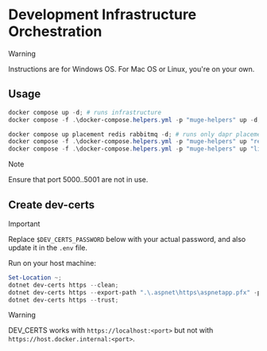 # Development Infrastructure Orchestration

> [!WARNING]  
>	Instructions are for Windows OS. For Mac OS or Linux, you're on your own.

## Usage

```powershell
docker compose up -d; # runs infrastructure
docker compose -f .\docker-compose.helpers.yml -p "muge-helpers" up -d;
```

```powershell
docker compose up placement redis rabbitmq -d; # runs only dapr placement, redis and rabbitmq
docker compose -f .\docker-compose.helpers.yml -p "muge-helpers" up "redis-insight" -d;
docker compose -f .\docker-compose.helpers.yml -p "muge-helpers" up "linqpad-dapr" -d;
```

> [!NOTE]  
>	Ensure that port 5000..5001 are not in use.


## Create dev-certs

> [!IMPORTANT]  
> Replace `$DEV_CERTS_PASSWORD` below with your actual password, and also update it in the `.env` file.

Run on your host machine:

```powershell
Set-Location ~;
dotnet dev-certs https --clean;
dotnet dev-certs https --export-path ".\.aspnet\https\aspnetapp.pfx" -p $DEV_CERTS_PASSWORD;
dotnet dev-certs https --trust;
```

> [!WARNING]  
> DEV_CERTS works with `https://localhost:<port>` but not with `https://host.docker.internal:<port>`.

